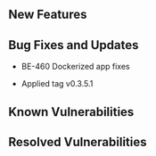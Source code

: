 ## New Features

## Bug Fixes and Updates

 * BE-460 Dockerized app fixes

 * Applied tag v0.3.5.1

## Known Vulnerabilities

## Resolved Vulnerabilities

